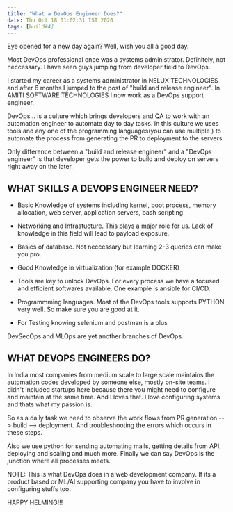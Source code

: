 ```yaml
---
title: "What a DevOps Engineer Does?"
date: Thu Oct 18 01:02:31 IST 2020
tags: [build#4]
---
```


Eye opened for a new day again? Well, wish you all a good day.

Most DevOps professional once was a systems administrator. Definitely, not neccessary. I have seen guys jumping from developer field to DevOps.

I started my career as a systems administrator in NELUX TECHNOLOGIES and after 6 months I jumped to the post of "build and release engineer". In AMITI SOFTWARE TECHNOLOGIES I now work as a DevOps support engineer. 

DevOps... is a culture which brings developers and QA to work with an automation engineer to automate day to day tasks. In this culture we uses tools and any one of the programming languages(you can use multiple ) to automate the process from generating the PR to deployment to the servers.

Only difference between a "build and release engineer" and a "DevOps engineer" is that developer gets the power to build and deploy on servers right away on the later.

## WHAT SKILLS A DEVOPS ENGINEER NEED?

* Basic Knowledge of systems including kernel, boot process, memory allocation, web server, application servers, bash scripting

* Networking and Infrastucture. This plays a major role for us. Lack of knowledge in this field will lead to payload exposure.

* Basics of database. Not neccessary but learning 2-3 queries can make you pro.

* Good Knowledge in virtualization (for example DOCKER)

* Tools are key to unlock DevOps. For every process we have a focused and efficient softwares available. One example is ansible for CI/CD.

* Programmming languages. Most of the DevOps tools supports PYTHON very well. So make sure you are good at it. 

* For Testing knowing selenium and postman is a plus


DevSecOps and MLOps are yet another branches of DevOps.


## WHAT DEVOPS ENGINEERS DO?

In India most companies from medium scale to large scale maintains the automation codes developed by someone else, mostly on-site teams. I didn't included startups here because there you might need to configure and maintain at the same time. And I loves that. I love configuring systems and thats what my passion is.

So as a daily task we need to observe the work flows from PR generation --> build --> deployment. And troubleshooting the errors which occurs in these steps.

Also we use python for sending automating mails, getting details from API, deploying and scaling and much more. Finally we can say DevOps is the junction where all processes meets.

NOTE: This is what DevOps does in a web development company. If its a product based or ML/AI supporting company you have to involve in configuring stuffs too.


HAPPY HELMING!!!



 

